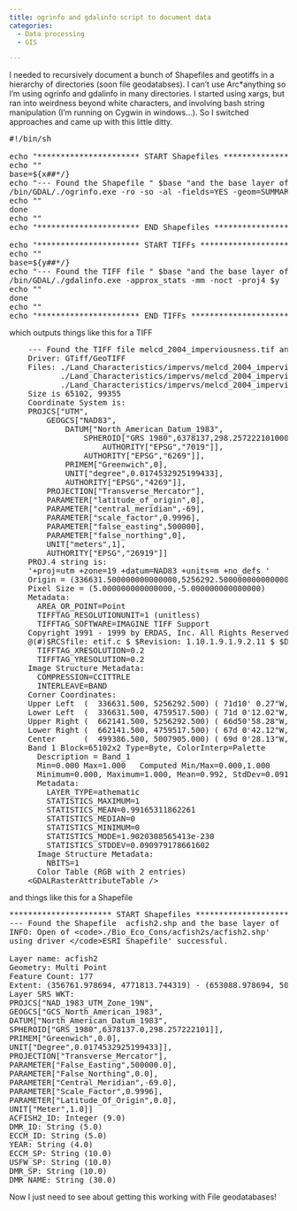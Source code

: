 ```yaml
---
title: ogrinfo and gdalinfo script to document data
categories:
  - Data processing
  - GIS

---
```

I needed to recursively document a bunch of Shapefiles and geotiffs in a hierarchy of directories (soon file geodatabses). I can&#8217;t use Arc*anything so I&#8217;m using ogrinfo and gdalinfo in many directories. I started using xargs, but ran into weirdness beyond white characters, and involving bash string manipulation (I&#8217;m running on Cygwin in windows&#8230;). So I switched approaches and came up with this little ditty.

<pre class="lang:bash decode:1 " >#!/bin/sh

echo "********************** START Shapefiles ***********************"
echo ""
base=${x##*/}
echo "--- Found the Shapefile " $base "and the base layer of " ${base%.*}
/bin/GDAL/./ogrinfo.exe -ro -so -al -fields=YES -geom=SUMMARY $x
echo ""
done
echo ""
echo "********************** END Shapefiles ***********************"

echo "********************** START TIFFs ***********************"
echo ""
base=${y##*/}
echo "--- Found the TIFF file " $base "and the base layer of " ${base%.*}
/bin/GDAL/./gdalinfo.exe -approx_stats -mm -noct -proj4 $y
echo ""
done
echo ""
echo "********************** END TIFFs ***********************"
</pre>

which outputs things like this for a TIFF

<pre>    --- Found the TIFF file melcd_2004_imperviousness.tif and the base layer of melcd_2004_imperviousness
    Driver: GTiff/GeoTIFF
    Files: ./Land_Characteristics/impervs/melcd_2004_imperviousness.tif
           ./Land_Characteristics/impervs/melcd_2004_imperviousness.tfw
           ./Land_Characteristics/impervs/melcd_2004_imperviousness.aux
    Size is 65102, 99355
    Coordinate System is:
    PROJCS["UTM",
        GEOGCS["NAD83",
            DATUM["North_American_Datum_1983",
                SPHEROID["GRS 1980",6378137,298.2572221010002,
                    AUTHORITY["EPSG","7019"]],
                AUTHORITY["EPSG","6269"]],
            PRIMEM["Greenwich",0],
            UNIT["degree",0.0174532925199433],
            AUTHORITY["EPSG","4269"]],
        PROJECTION["Transverse_Mercator"],
        PARAMETER["latitude_of_origin",0],
        PARAMETER["central_meridian",-69],
        PARAMETER["scale_factor",0.9996],
        PARAMETER["false_easting",500000],
        PARAMETER["false_northing",0],
        UNIT["meters",1],
        AUTHORITY["EPSG","26919"]]
    PROJ.4 string is:
    '+proj=utm +zone=19 +datum=NAD83 +units=m +no_defs '
    Origin = (336631.500000000000000,5256292.500000000000000)
    Pixel Size = (5.000000000000000,-5.000000000000000)
    Metadata:
      AREA_OR_POINT=Point
      TIFFTAG_RESOLUTIONUNIT=1 (unitless)
      TIFFTAG_SOFTWARE=IMAGINE TIFF Support
    Copyright 1991 - 1999 by ERDAS, Inc. All Rights Reserved
    @(#)$RCSfile: etif.c $ $Revision: 1.10.1.9.1.9.2.11 $ $Date: 2004/09/15 18:42:01EDT $
      TIFFTAG_XRESOLUTION=0.2
      TIFFTAG_YRESOLUTION=0.2
    Image Structure Metadata:
      COMPRESSION=CCITTRLE
      INTERLEAVE=BAND
    Corner Coordinates:
    Upper Left  (  336631.500, 5256292.500) ( 71d10' 0.27"W, 47d26'22.55"N)
    Lower Left  (  336631.500, 4759517.500) ( 71d 0'12.02"W, 42d58'14.82"N)
    Upper Right (  662141.500, 5256292.500) ( 66d50'58.28"W, 47d26'23.65"N)
    Lower Right (  662141.500, 4759517.500) ( 67d 0'42.12"W, 42d58'15.76"N)
    Center      (  499386.500, 5007905.000) ( 69d 0'28.13"W, 45d13'28.69"N)
    Band 1 Block=65102x2 Type=Byte, ColorInterp=Palette
      Description = Band_1
      Min=0.000 Max=1.000   Computed Min/Max=0.000,1.000
      Minimum=0.000, Maximum=1.000, Mean=0.992, StdDev=0.091
      Metadata:
        LAYER_TYPE=athematic
        STATISTICS_MAXIMUM=1
        STATISTICS_MEAN=0.99165311862261
        STATISTICS_MEDIAN=0
        STATISTICS_MINIMUM=0
        STATISTICS_MODE=1.9020308565413e-230
        STATISTICS_STDDEV=0.090979178661602
      Image Structure Metadata:
        NBITS=1
      Color Table (RGB with 2 entries)
    &lt;GDALRasterAttributeTable /&gt;</pre>

and things like this for a Shapefile

<pre>********************** START Shapefiles ***********************
--- Found the Shapefile  acfish2.shp and the base layer of  acfish2
INFO: Open of &lt;code&gt;./Bio_Eco_Cons/acfish2s/acfish2.shp'
using driver &lt;/code&gt;ESRI Shapefile' successful.

Layer name: acfish2
Geometry: Multi Point
Feature Count: 177
Extent: (356761.978694, 4771813.744319) - (653088.978694, 5004932.744319)
Layer SRS WKT:
PROJCS["NAD_1983_UTM_Zone_19N",
GEOGCS["GCS_North_American_1983",
DATUM["North_American_Datum_1983",
SPHEROID["GRS_1980",6378137.0,298.257222101]],
PRIMEM["Greenwich",0.0],
UNIT["Degree",0.0174532925199433]],
PROJECTION["Transverse_Mercator"],
PARAMETER["False_Easting",500000.0],
PARAMETER["False_Northing",0.0],
PARAMETER["Central_Meridian",-69.0],
PARAMETER["Scale_Factor",0.9996],
PARAMETER["Latitude_Of_Origin",0.0],
UNIT["Meter",1.0]]
ACFISH2_ID: Integer (9.0)
DMR_ID: String (5.0)
ECCM_ID: String (5.0)
YEAR: String (4.0)
ECCM_SP: String (10.0)
USFW_SP: String (10.0)
DMR_SP: String (10.0)
DMR_NAME: String (30.0)</pre>

Now I just need to see about getting this working with File geodatabases!